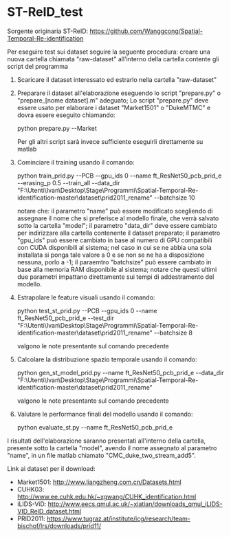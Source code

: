 # ST-ReID_test

Sorgente originaria ST-ReID: https://github.com/Wanggcong/Spatial-Temporal-Re-identification

Per eseguire test sui dataset seguire la seguente procedura:
  creare una nuova cartella chiamata "raw-dataset" all'interno della cartella contente gli script del programma
  
  1. Scaricare il dataset interessato ed estrarlo nella cartella "raw-dataset"
  
  2. Preparare il dataset all'elaborazione eseguendo lo script "prepare.py" o "prepare_[nome dataset].m" adeguato;
      Lo script "prepare.py" deve essere usato per elaborare i dataset "Market1501" o "DukeMTMC" e dovra essere eseguito chiamando:
      
      python prepare.py --Market
      
      Per gli altri script sarà invece sufficiente eseguirli direttamente su matlab
      
  3. Cominciare il training usando il comando:
  
      python train_prid.py --PCB --gpu_ids 0 --name ft_ResNet50_pcb_prid_e --erasing_p 0.5 --train_all --data_dir "F:\Utenti\Ivan\Desktop\Stage\Programmi\Spatial-Temporal-Re-identification-master\dataset\prid2011_rename" --batchsize 10
      
      notare che:
        il parametro "name" può essere modificato scegliendo di assegnare il nome che si preferisce al modello finale, che verrà salvato sotto la cartella "model";
        il parametro "data_dir" deve essere cambiato per indirizzare alla cartella contenente il dataset preparato;
        il parametro "gpu_ids" può essere cambiato in base al numero di GPU compatibili con CUDA disponibili al sistema; nel caso in cui se ne abbia una sola installata si ponga tale valore a 0 e se non se ne ha a disposizione nessuna, porlo a -1;
        il paraemtro "batchsize" può essere cambiato in base alla memoria RAM disponibile al sistema;
          notare che questi ultimi due parametri impattano direttamente sui tempi di addestramento del modello.
          
  4. Estrapolare le feature visuali usando il comando:
  
      python test_st_prid.py --PCB --gpu_ids 0 --name ft_ResNet50_pcb_prid_e --test_dir "F:\Utenti\Ivan\Desktop\Stage\Programmi\Spatial-Temporal-Re-identification-master\dataset\prid2011_rename" --batchsize 8
      
      valgono le note presentante sul comando precedente
      
  5. Calcolare la distribuzione spazio temporale usando il comando:
  
      python gen_st_model_prid.py --name ft_ResNet50_pcb_prid_e --data_dir "F:\Utenti\Ivan\Desktop\Stage\Programmi\Spatial-Temporal-Re-identification-master\dataset\prid2011_rename"
      
      valgono le note presentante sul comando precedente
      
  6. Valutare le performance finali del modello usando il comando:
  
      python evaluate_st.py --name ft_ResNet50_pcb_prid_e
 
 
I risultati dell'elaborazione saranno presentati all'interno della cartella, presente sotto la cartella "model", avendo il nome assegnato al parametro "name", in un file matlab chiamato "CMC_duke_two_stream_add5".

Link ai dataset per il download:
  - Market1501: http://www.liangzheng.com.cn/Datasets.html
  - CUHK03: http://www.ee.cuhk.edu.hk/~xgwang/CUHK_identification.html
  - iLIDS-ViD: http://www.eecs.qmul.ac.uk/~xiatian/downloads_qmul_iLIDS-VID_ReID_dataset.html
  - PRID2011: https://www.tugraz.at/institute/icg/research/team-bischof/lrs/downloads/prid11/

